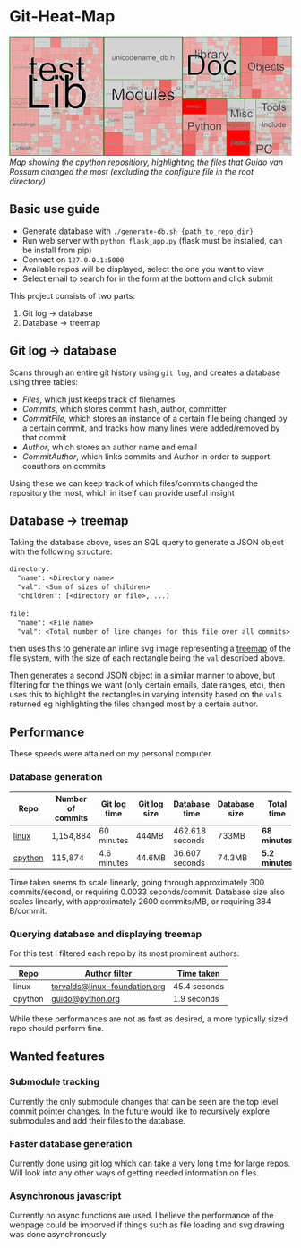 # Git-Heat-Map

![Map showing the cpython repositiory, highlighting the files that Guido van Rossum changed the most](example_image.png)
*Map showing the cpython repositiory, highlighting the files that Guido van Rossum changed the most (excluding the configure file in the root directory)*

## Basic use guide

* Generate database with `./generate-db.sh {path_to_repo_dir}`
* Run web server with `python flask_app.py` (flask must be installed, can be install from pip)
* Connect on `127.0.0.1:5000`
* Available repos will be displayed, select the one you want to view
* Select email to search for in the form at the bottom and click submit

This project consists of two parts:

1. Git log -> database
2. Database -> treemap

## Git log -> database

Scans through an entire git history using `git log`, and creates a database using three tables:
* *Files*, which just keeps track of filenames
* *Commits*, which stores commit hash, author, committer
* *CommitFile*, which stores an instance of a certain file being changed by a certain commit, and tracks how many lines were added/removed by that commit
* *Author*, which stores an author name and email
* *CommitAuthor*, which links commits and Author in order to support coauthors on commits

Using these we can keep track of which files/commits changed the repository the most, which in itself can provide useful insight

## Database -> treemap

Taking the database above, uses an SQL query to generate a JSON object with the following structure: 
```
directory:
  "name": <Directory name>
  "val": <Sum of sizes of children>
  "children": [<directory or file>, ...]

file:
  "name": <File name>
  "val": <Total number of line changes for this file over all commits>
```
then uses this to generate an inline svg image representing a [treemap](https://en.wikipedia.org/wiki/Treemapping "Wikipedia: Treemapping") of the file system, with the size of each rectangle being the `val` described above.

Then generates a second JSON object in a similar manner to above, but filtering for the things we want (only certain emails, date ranges, etc), then uses this to highlight the rectangles in varying intensity based on the `val`s returned eg highlighting the files changed most by a certain author.

## Performance
These speeds were attained on my personal computer.
### Database generation

| Repo | Number of commits | Git log time | Git log size | Database time | Database size | **Total time** |
| --- | --- | --- | --- | --- | --- | --- |
| [linux](https://github.com/torvalds/linux) | 1,154,884 | 60 minutes | 444MB | 462.618 seconds | 733MB | **68 minutes** |
| [cpython](https://github.com/python/cpython) | 115,874 | 4.6 minutes | 44.6MB | 36.607 seconds | 74.3MB | **5.2 minutes** |

Time taken seems to scale linearly, going through approximately 300 commits/second, or requiring 0.0033 seconds/commit.
Database size also scales linearly, with approximately 2600 commits/MB, or requiring 384 B/commit.

### Querying database and displaying treemap

For this test I filtered each repo by its most prominent authors:

| Repo | Author filter | Time taken |
| --- | --- | --- |
| linux | torvalds@linux-foundation.org | 45.4 seconds |
| cpython | guido@python.org | 1.9 seconds |

While these performances are not as fast as desired, a more typically sized repo should perform fine.

## Wanted features

### Submodule tracking
Currently the only submodule changes that can be seen are the top level commit pointer changes. In the future would like to recursively explore submodules and add their files to the database.

### Faster database generation
Currently done using git log which can take a very long time for large repos. Will look into any other ways of getting needed information on files.

### Asynchronous javascript
Currently no async functions are used. I believe the performance of the webpage could be imporved if things such as file loading and svg drawing was done asynchronously
